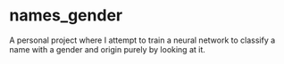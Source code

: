 # names_gender
A personal project where I attempt to train a neural network to classify a name with a gender and origin purely by looking at it.
